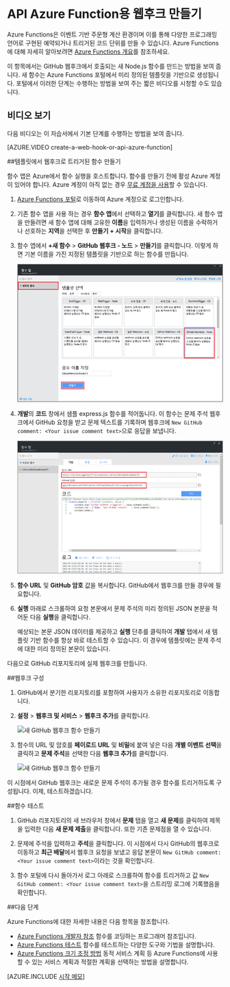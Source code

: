 <properties
   pageTitle="API Azure Function용 웹후크 만들기 | Microsoft Azure"
   description="Azure Functions를 사용하여 웹후크 또는 API 호출에 의해 호출되는 함수를 만듭니다."
   services="azure-functions"
   documentationCenter="na"
   authors="ggailey777"
   manager="erikre"
   editor=""
   tags=""
   />

<tags
   ms.service="functions"
   ms.devlang="multiple"
   ms.topic="get-started-article"
   ms.tgt_pltfrm="multiple"
   ms.workload="na"
   ms.date="08/30/2016"
   ms.author="glenga"/>
   
# API Azure Function용 웹후크 만들기

Azure Functions은 이벤트 기반 주문형 계산 환경이며 이를 통해 다양한 프로그래밍 언어로 구현된 예약되거나 트리거된 코드 단위를 만들 수 있습니다. Azure Functions에 대해 자세히 알아보려면 [Azure Functions 개요](functions-overview.md)를 참조하세요.

이 항목에서는 GitHub 웹후크에서 호출되는 새 Node.js 함수를 만드는 방법을 보여 줍니다. 새 함수는 Azure Functions 포털에서 미리 정의된 템플릿을 기반으로 생성됩니다. 포털에서 이러한 단계는 수행하는 방법을 보여 주는 짧은 비디오를 시청할 수도 있습니다.

## 비디오 보기

다음 비디오는 이 자습서에서 기본 단계를 수행하는 방법을 보여 줍니다.

[AZURE.VIDEO create-a-web-hook-or-api-azure-function]

##템플릿에서 웹후크로 트리거된 함수 만들기

함수 앱은 Azure에서 함수 실행을 호스트합니다. 함수를 만들기 전에 활성 Azure 계정이 있어야 합니다. Azure 계정이 아직 없는 경우 [무료 계정을 사용](https://azure.microsoft.com/free/)할 수 있습니다.

1. [Azure Functions 포털](https://functions.azure.com/signin)로 이동하여 Azure 계정으로 로그인합니다.

2. 기존 함수 앱을 사용 하는 경우 **함수 앱**에서 선택하고 **열기**를 클릭합니다. 새 함수 앱을 만들려면 새 함수 앱에 대해 고유한 **이름**을 입력하거나 생성된 이름을 수락하거나 선호하는 **지역**을 선택한 후 **만들기 + 시작**을 클릭합니다.

3. 함수 앱에서 **+새 함수** > **GitHub 웹후크 - 노드** > **만들기**를 클릭합니다. 이렇게 하면 기본 이름을 가진 지정된 템플릿을 기반으로 하는 함수를 만듭니다.

	![새 GitHub 웹후크 함수 만들기](./media/functions-create-a-web-hook-or-api-function/functions-create-new-github-webhook.png)

4. **개발**의 **코드** 창에서 샘플 express.js 함수를 적어둡니다. 이 함수는 문제 주석 웹후크에서 GitHub 요청을 받고 문제 텍스트를 기록하며 웹후크에 `New GitHub comment: <Your issue comment text>`으로 응답을 보냅니다.


	![새 GitHub 웹후크 함수 만들기](./media/functions-create-a-web-hook-or-api-function/functions-new-webhook-in-portal.png)

5. **함수 URL** 및 **GitHub 암호** 값을 복사합니다. GitHub에서 웹후크를 만들 경우에 필요합니다.

6. **실행** 아래로 스크롤하여 요청 본문에서 문제 주석의 미리 정의된 JSON 본문을 적어둔 다음 **실행**을 클릭합니다.
 
	예상되는 본문 JSON 데이터를 제공하고 **실행** 단추를 클릭하여 **개발** 탭에서 새 템플릿 기반 함수를 항상 바로 테스트할 수 있습니다. 이 경우에 템플릿에는 문제 주석에 대한 미리 정의된 본문이 있습니다.
 
다음으로 GitHub 리포지토리에 실제 웹후크를 만듭니다.

##웹후크 구성

1. GitHub에서 분기한 리포지토리를 포함하여 사용자가 소유한 리포지토리로 이동합니다.
 
2. **설정** > **웹후크 및 서비스** > **웹후크 추가**를 클릭합니다.

	![새 GitHub 웹후크 함수 만들기](./media/functions-create-a-web-hook-or-api-function/functions-create-new-github-webhook-2.png)

3. 함수의 URL 및 암호를 **페이로드 URL** 및 **비밀**에 붙여 넣은 다음 **개별 이벤트 선택**을 클릭하고 **문제 주석**을 선택한 다음 **웹후크 추가**를 클릭합니다.

	![새 GitHub 웹후크 함수 만들기](./media/functions-create-a-web-hook-or-api-function/functions-create-new-github-webhook-3.png)

이 시점에서 GitHub 웹후크는 새로운 문제 주석이 추가될 경우 함수를 트리거하도록 구성됩니다. 이제, 테스트하겠습니다.

##함수 테스트

1. GitHub 리포지토리의 새 브라우저 창에서 **문제** 탭을 열고 **새 문제**를 클릭하여 제목을 입력한 다음 **새 문제 제출**을 클릭합니다. 또한 기존 문제점을 열 수 있습니다.

2. 문제에 주석을 입력하고 **주석**을 클릭합니다. 이 시점에서 다시 GitHub의 웹후크로 이동하고 **최근 배달**에서 웹후크 요청을 보냈고 응답 본문이 `New GitHub comment: <Your issue comment text>`이라는 것을 확인합니다.

3. 함수 포털에 다시 돌아가서 로그 아래로 스크롤하여 함수를 트리거하고 값 `New GitHub comment: <Your issue comment text>`을 스트리밍 로그에 기록했음을 확인합니다.


##다음 단계

Azure Functions에 대한 자세한 내용은 다음 항목을 참조합니다.

+ [Azure Functions 개발자 참조](functions-reference.md) 함수를 코딩하는 프로그래머 참조입니다.
+ [Azure Functions 테스트](functions-test-a-function.md) 함수를 테스트하는 다양한 도구와 기법을 설명합니다.
+ [Azure Functions 크기 조정 방법](functions-scale.md) 동적 서비스 계획 등 Azure Functions에 사용할 수 있는 서비스 계획과 적절한 계획을 선택하는 방법을 설명합니다.


[AZURE.INCLUDE [시작 메모](../../includes/functions-get-help.md)]

<!---HONumber=AcomDC_0928_2016-->